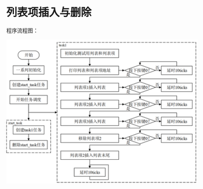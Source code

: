 # 列表项插入与删除

程序流程图：

![屏幕截图 2025-08-13 173113.png](https://raw.githubusercontent.com/hazy1k/My-drawing-bed/main/2025/08/13-17-31-21-屏幕截图%202025-08-13%20173113.png)
